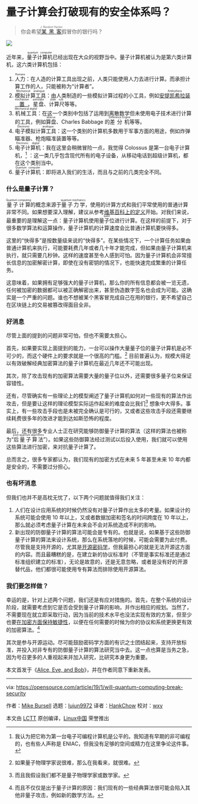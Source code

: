 [#]: collector: (lujun9972)
[#]: translator: (HankChow)
[#]: reviewer: (wxy)
[#]: publisher: ( )
[#]: url: ( )
[#]: subject: (Will quantum computing break security?)
[#]: via: (https://opensource.com/article/19/1/will-quantum-computing-break-security)
[#]: author: (Mike Bursell https://opensource.com/users/mikecamel)

量子计算会打破现有的安全体系吗？
======

> 你会希望<ruby>[某黑客][6]<rt>J. Random Hacker</rt></ruby>假冒你的银行吗？

![](https://opensource.com/sites/default/files/styles/image-full-size/public/lead-images/security_privacy_lock.png?itok=ZWjrpFzx)

近年来，<ruby>量子计算机<rt>quantum computer</rt></ruby>已经出现在大众的视野当中。量子计算机被认为是第六类计算机，这六类计算机包括：

1. <ruby>人力<rt>Humans</rt></ruby>：在人造的计算工具出现之前，人类只能使用人力去进行计算。而承担计算工作的人，只能被称为“计算者”。
2. <ruby>模拟计算工具<rt>Mechanical analogue</rt></ruby>：由人类制造的一些模拟计算过程的小工具，例如<ruby>[安提凯希拉装置][1]<rt>Antikythera mechanism</rt></ruby>、<ruby>星盘<rt>astrolabe</rt></ruby>、<ruby>计算尺<rt>slide rule</rt></ruby>等等。
3. <ruby>机械工具<rt>Mechanical digital</rt></ruby>：在这一个类别中包括了运用到离散数学但未使用电子技术进行计算的工具，例如<ruby>算盘<rt>abacus</rt></ruby>、Charles Babbage 的<ruby>差分机<rt>Difference Engine</rt></ruby>等等。
4. <ruby>电子模拟计算工具<rt>Electronic analogue</rt></ruby>：这一个类别的计算机多数用于军事方面的用途，例如炸弹瞄准器、枪炮瞄准装置等等。
5. <ruby>电子计算机<rt>Electronic digital</rt></ruby>：我在这里会稍微冒险一点，我觉得 Colossus 是第一台电子计算机，[^1] ：这一类几乎包含现代所有的电子设备，从移动电话到超级计算机，都在这个类别当中。
6. <ruby>量子计算机<rt>Quantum computer</rt></ruby>：即将进入我们的生活，而且与之前的几类完全不同。

### 什么是量子计算？

<ruby>量子计算<rt>Quantum computing</rt></ruby>的概念来源于<ruby>量子力学<rt>quantum mechanics</rt></ruby>，使用的计算方式和我们平常使用的普通计算非常不同。如果想要深入理解，建议从参考[维基百科上的定义][2]开始。对我们来说，最重要的是理解这一点：量子计算机使用<ruby>量子位<rt>qubit</rt></ruby>进行计算。在这样的前提下，对于很多数学算法和运算操作，量子计算机的计算速度会比普通计算机要快得多。

这里的“快得多”是按数量级来说的“快得多”。在某些情况下，一个计算任务如果由普通计算机来执行，可能要耗费几年或者几十年才能完成，但如果由量子计算机来执行，就只需要几秒钟。这样的速度甚至令人感到可怕。因为量子计算机会非常擅长信息的加密解密计算，即使在没有密钥的情况下，也能快速完成繁重的计算任务。

这意味着，如果拥有足够强大的量子计算机，那么你的所有信息都会被一览无遗，任何被加密的数据都可以被正确解密出来，甚至伪造数字签名也会成为可能。这确实是一个严重的问题。谁也不想被某个黑客冒充成自己在用的银行，更不希望自己在区块链上的交易被篡改得面目全非。

### 好消息

尽管上面的提到的问题非常可怕，但也不需要太担心。

首先，如果要实现上面提到的能力，一台可以操作大量量子位的量子计算机是必不可少的，而这个硬件上的要求就是一个很高的门槛。[^4] 目前普遍认为，规模大得足以有效破解经典加密算法的量子计算机在最近几年还不可能出现。

其次，除了攻击现有的加密算法需要大量的量子位以外，还需要很多量子位来保证容错性。

还有，尽管确实有一些理论上的模型阐述了量子计算机如何对一些现有的算法作出攻击，但是要让这样的理论模型实际运作起来的难度会比我们[^5] 想象中大得多。事实上，有一些攻击手段也是未被完全确认是可行的，又或者这些攻击手段还需要继续耗费很多年的改进才能到达如斯恐怖的程度。

最后，还有很多专业人士正在研究能够防御量子计算的算法（这样的算法也被称为“<ruby>后量子算法<rt>post-quantum algorithms</rt></ruby>”）。如果这些防御算法经过测试以后投入使用，我们就可以使用这些算法进行加密，来对抗量子计算了。

总而言之，很多专家都认为，我们现有的加密方式在未来 5 年甚至未来 10 年内都是安全的，不需要过分担心。

### 也有坏消息

但我们也并不是高枕无忧了，以下两个问题就值得我们关注：

1. 人们在设计应用系统的时候仍然没有对量子计算作出太多的考量。如果设计的系统可能会使用 10 年以上，又或者数据加密和签名的时间跨度在 10 年以上，那么就必须考虑量子计算在未来会不会对系统造成不利的影响。   
2. 新出现的防御量子计算的算法可能会是专有的。也就是说，如果基于这些防御量子计算的算法来设计系统，那么在系统落地的时候，可能会需要为此付费。尽管我是支持开源的，尤其是[开源密码学][3]，但我最担心的就是无法开源这方面的内容。而且最糟糕的是，在建立新的协议标准时（不管是事实标准还是通过标准组织建立的标准），无论是故意的，还是无意忽略，或者是没有好的开源替代品，他们都很可能使用专有算法而排除使用开源算法。

### 我们要怎样做？

幸运的是，针对上述两个问题，我们还是有应对措施的。首先，在整个系统的设计阶段，就需要考虑到它是否会受到量子计算的影响，并作出相应的规划。当然了，不需要现在就立即采取行动，因为当前的技术水平也没法实现有效的方案，但至少也要[在加密方面保持敏捷性][4]，以便在任何需要的时候为你的协议和系统更换更有效的加密算法。[^7]

其次是参与开源运动。尽可能鼓励密码学方面的有识之士团结起来，支持开放标准，并投入对非专有的防御量子计算的算法研究当中去。这一点也算是当务之急，因为号召更多的人重视起来并加入研究，比研究本身更为重要。

本文首发于《[Alice, Eve, and Bob][5]》，并在作者同意下重新发表。

[^1]: 我认为把它称为第一台电子可编程计算机是公平的。我知道有早期的非可编程的，也有些人声称是 ENIAC，但我没有足够的空间或精力在这里争论这件事。
[^2]: No。
[^3]: See 2. Don't get me wrong, by the way—I grew up near Weston-super-Mare, and it's got things going for it, but it's not Mayfair.
[^4]: 如果量子物理学家说很难，那么在我看来，就很难。
[^5]: 而且我假设我们都不是量子物理学家或数学家。
[^6]: I'm definitely not.
[^7]: 而且不仅仅是出于量子计算的原因：我们现有的一些经典算法很可能会陷入其他非量子攻击，例如新的数学方法。

--------------------------------------------------------------------------------

via: https://opensource.com/article/19/1/will-quantum-computing-break-security

作者：[Mike Bursell][a]
选题：[lujun9972][b]
译者：[HankChow](https://github.com/HankChow)
校对：[wxy](https://github.com/wxy)

本文由 [LCTT](https://github.com/LCTT/TranslateProject) 原创编译，[Linux中国](https://linux.cn/) 荣誉推出

[a]: https://opensource.com/users/mikecamel
[b]: https://github.com/lujun9972
[1]: https://en.wikipedia.org/wiki/Antikythera_mechanism
[2]: https://en.wikipedia.org/wiki/Quantum_computing
[3]: https://opensource.com/article/17/10/many-eyes
[4]: https://aliceevebob.com/2017/04/04/disbelieving-the-many-eyes-hypothesis/
[5]: https://aliceevebob.com/2019/01/08/will-quantum-computing-break-security/
[6]: https://www.techopedia.com/definition/20225/j-random-hacker
